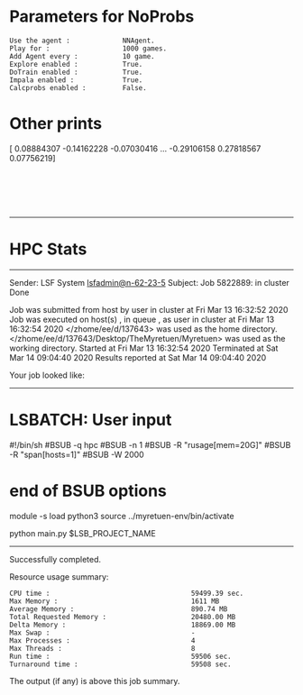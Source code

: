 # Parameters for NoProbs

    Use the agent :             NNAgent.
    Play for :                  1000 games.
    Add Agent every :           10 game.
    Explore enabled :           True.
    DoTrain enabled :           True.
    Impala enabled :            True.
    Calcprobs enabled :         False.

# Other prints

[ 0.08884307 -0.14162228 -0.07030416 ... -0.29106158  0.27818567
  0.07756219]

 <br /> 
 <br /> 
 <br /> 
 <br />

---------------------------------------------------------------------------------------------------------------------

# HPC Stats


------------------------------------------------------------
Sender: LSF System <lsfadmin@n-62-23-5>
Subject: Job 5822889: <NNAgent9NoProbs> in cluster <dcc> Done

Job <NNAgent9NoProbs> was submitted from host <n-62-30-7> by user <s183905> in cluster <dcc> at Fri Mar 13 16:32:52 2020
Job was executed on host(s) <n-62-23-5>, in queue <hpc>, as user <s183905> in cluster <dcc> at Fri Mar 13 16:32:54 2020
</zhome/ee/d/137643> was used as the home directory.
</zhome/ee/d/137643/Desktop/TheMyretuen/Myretuen> was used as the working directory.
Started at Fri Mar 13 16:32:54 2020
Terminated at Sat Mar 14 09:04:40 2020
Results reported at Sat Mar 14 09:04:40 2020

Your job looked like:

------------------------------------------------------------
# LSBATCH: User input
#!/bin/sh
#BSUB -q hpc
#BSUB -n 1
#BSUB -R "rusage[mem=20G]"
#BSUB -R "span[hosts=1]"
#BSUB -W 2000
# end of BSUB options

module -s load python3
source ../myretuen-env/bin/activate

python main.py $LSB_PROJECT_NAME


------------------------------------------------------------

Successfully completed.

Resource usage summary:

    CPU time :                                   59499.39 sec.
    Max Memory :                                 1611 MB
    Average Memory :                             890.74 MB
    Total Requested Memory :                     20480.00 MB
    Delta Memory :                               18869.00 MB
    Max Swap :                                   -
    Max Processes :                              4
    Max Threads :                                8
    Run time :                                   59506 sec.
    Turnaround time :                            59508 sec.

The output (if any) is above this job summary.


